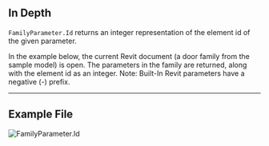 ## In Depth
`FamilyParameter.Id` returns an integer representation of the element id of the given parameter.

In the example below, the current Revit document (a door family from the sample model) is open. The parameters in the family are returned, along with the element id as an integer. Note: Built-In Revit parameters have a negative (-) prefix.
___
## Example File

![FamilyParameter.Id](./Revit.Elements.FamilyParameter.Id_img.jpg)
